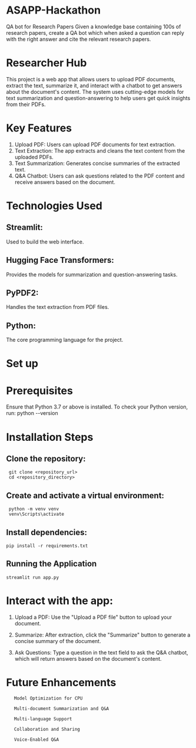 # ASAPP-Hackathon
QA bot for Research Papers Given a knowledge base containing 100s of research papers, create a QA bot which when asked a question can reply with the right answer and cite the relevant research papers.
# Researcher Hub 
This project is a web app that allows users to upload PDF documents, extract the text, summarize it, and interact with a chatbot to get answers about the document's content. The system uses cutting-edge models for text summarization and question-answering to help users get quick insights from their PDFs.
# Key Features
1) Upload PDF: Users can upload PDF documents for text extraction.
2) Text Extraction: The app extracts and cleans the text content from the uploaded PDFs.
3) Text Summarization: Generates concise summaries of the extracted text.
4) Q&A Chatbot: Users can ask questions related to the PDF content and receive answers based on the document.
# Technologies Used
## Streamlit: 
   Used to build the web interface.
## Hugging Face Transformers: 
   Provides the models for summarization and question-answering tasks.
## PyPDF2: 
   Handles the text extraction from PDF files.
## Python: 
  The core programming language for the project.
  
# Set up
# Prerequisites
Ensure that Python 3.7 or above is installed. To check your Python version, 
run: python --version

# Installation Steps

## Clone the repository:
     git clone <repository_url>
     cd <repository_directory>

## Create and activate a virtual environment:
     python -m venv venv
     venv\Scripts\activate

## Install dependencies:
    pip install -r requirements.txt

## Running the Application
    streamlit run app.py

# Interact with the app:

1) Upload a PDF: Use the "Upload a PDF file" button to upload your document.

2) Summarize: After extraction, click the "Summarize" button to generate a concise summary of the document.

3) Ask Questions: Type a question in the text field to ask the Q&A chatbot, which will return answers based on the document's content.

# Future Enhancements
       Model Optimization for CPU

       Multi-document Summarization and Q&A

       Multi-language Support

       Collaboration and Sharing

       Voice-Enabled Q&A
